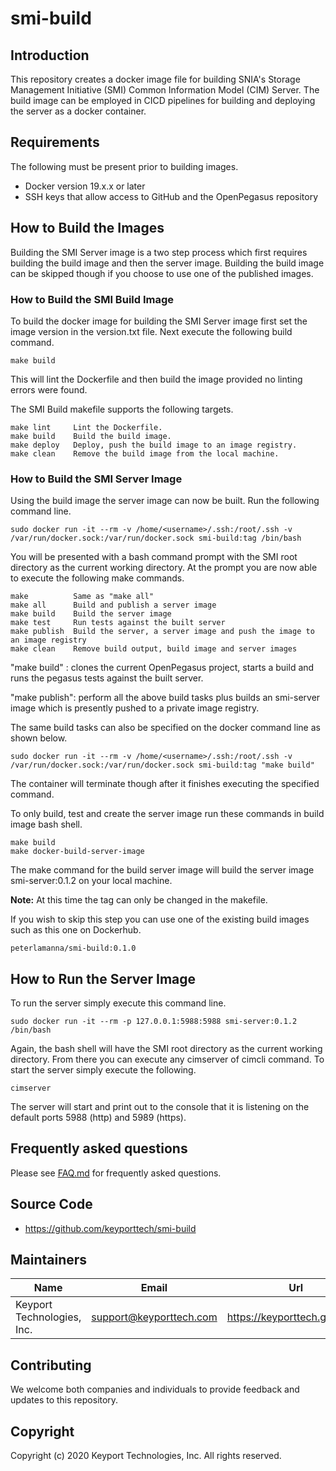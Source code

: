 # smi-build

## Introduction
This repository creates a docker image file for building SNIA's Storage Management Initiative (SMI) Common Information Model (CIM) Server.  The build image can be employed in CICD pipelines for building and deploying the server as a docker container. 

## Requirements

The following must be present prior to building images.

* Docker version 19.x.x or later
* SSH keys that allow access to GitHub and the OpenPegasus repository

## How to Build the Images
Building the SMI Server image is a two step process which first requires building the build image and then the server image.  Building the build image can be skipped though if you choose to use one of the published images.

### How to Build the SMI Build Image
To build the docker image for building the SMI Server image first set the image version in the version.txt file.  Next execute the following build command.

```console
make build
```
This will lint the Dockerfile and then build the image provided no linting errors were found.

The SMI Build makefile supports the following targets.

```
make lint     Lint the Dockerfile.
make build    Build the build image.
make deploy   Deploy, push the build image to an image registry.
make clean    Remove the build image from the local machine.
```

### How to Build the SMI Server Image
Using the build image the server image can now be built.  Run the following command line. 

```console
sudo docker run -it --rm -v /home/<username>/.ssh:/root/.ssh -v /var/run/docker.sock:/var/run/docker.sock smi-build:tag /bin/bash
```

You will be presented with a bash command prompt with the SMI root directory as the current working directory.  At the prompt you are now able to execute the following make commands.

```
make          Same as "make all"
make all      Build and publish a server image
make build    Build the server image
make test     Run tests against the built server
make publish  Build the server, a server image and push the image to an image registry
make clean    Remove build output, build image and server images
```

"make build" : clones the current OpenPegasus project, starts a build and runs the pegasus tests against the built server.

"make publish": perform all the above build tasks plus builds an smi-server image which is presently pushed to a private image registry.

The same build tasks can also be specified on the docker command line as shown below.

```console
sudo docker run -it --rm -v /home/<username>/.ssh:/root/.ssh -v /var/run/docker.sock:/var/run/docker.sock smi-build:tag "make build"
```

The container will terminate though after it finishes executing the specified command.

To only build, test and create the server image run these commands in build image bash shell.
 
```console
make build
make docker-build-server-image
```

The make command for the build server image will build the server image smi-server:0.1.2 on your local machine.

**Note:** At this time the tag can only be changed in the makefile.

If you wish to skip this step you can use one of the existing build images such as this one on Dockerhub.

```
peterlamanna/smi-build:0.1.0
```

## How to Run the Server Image

To run the server simply execute this command line.

```console
sudo docker run -it --rm -p 127.0.0.1:5988:5988 smi-server:0.1.2 /bin/bash
```

Again, the bash shell will have the SMI root directory as the current working directory.  From there you can execute any cimserver of cimcli command.  To start the server simply execute the following.

```console
cimserver
```

The server will start and print out to the console that it is listening on the default ports 5988 (http) and 5989 (https).

## Frequently asked questions
Please see [FAQ.md](./FAQ.md) for frequently asked questions.

## Source Code

* <https://github.com/keyporttech/smi-build>

## Maintainers

| Name | Email | Url |
| ---- | ------ | --- |
| Keyport Technologies, Inc. | support@keyporttech.com | https://keyporttech.github.io/ |

## Contributing

We welcome both companies and individuals to provide feedback and updates to this repository.

## Copyright
Copyright (c) 2020 Keyport Technologies, Inc. All rights reserved.